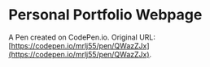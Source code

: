 # Personal Portfolio Webpage

A Pen created on CodePen.io. Original URL: [https://codepen.io/mrlj55/pen/QWazZJx](https://codepen.io/mrlj55/pen/QWazZJx).

